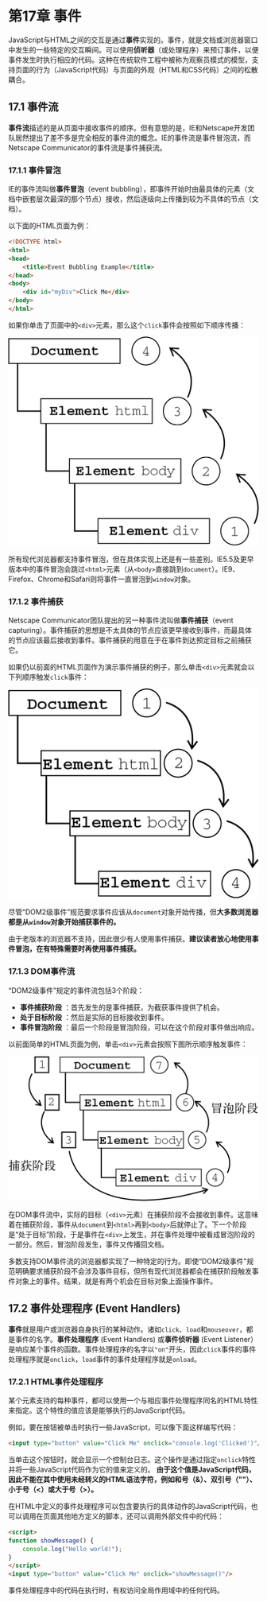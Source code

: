 # 第17章 事件

JavaScript与HTML之间的交互是通过**事件**实现的。事件，就是文档或浏览器窗口中发生的一些特定的交互瞬间。可以使用**侦听器**（或处理程序）来预订事件，以便事件发生时执行相应的代码。这种在传统软件工程中被称为观察员模式的模型，支持页面的行为（JavaScript代码）与页面的外观（HTML和CSS代码）之间的松散耦合。

## 17.1 事件流

**事件流**描述的是从页面中接收事件的顺序。但有意思的是，IE和Netscape开发团队居然提出了差不多是完全相反的事件流的概念。IE的事件流是事件冒泡流，而Netscape Communicator的事件流是事件捕获流。

### 17.1.1 事件冒泡

IE的事件流叫做**事件冒泡**（event bubbling），即事件开始时由最具体的元素（文档中嵌套层次最深的那个节点）接收，然后逐级向上传播到较为不具体的节点（文档）。

以下面的HTML页面为例：

```html
<!DOCTYPE html>
<html>
<head>
    <title>Event Bubbling Example</title>
</head>
<body>
    <div id="myDiv">Click Me</div>
</body>
</html>
```

如果你单击了页面中的`<div>`元素，那么这个`click`事件会按照如下顺序传播：

![](_static/images/Chapter17-Events.assets/16.d13z.01.png)

所有现代浏览器都支持事件冒泡，但在具体实现上还是有一些差别。IE5.5及更早版本中的事件冒泡会跳过`<html>`元素（从`<body>`直接跳到`document`）。IE9、Firefox、Chrome和Safari则将事件一直冒泡到`window`对象。

### 17.1.2 事件捕获

Netscape Communicator团队提出的另一种事件流叫做**事件捕获**（event capturing）。事件捕获的思想是不太具体的节点应该更早接收到事件，而最具体的节点应该最后接收到事件。事件捕获的用意在于在事件到达预定目标之前捕获它。

如果仍以前面的HTML页面作为演示事件捕获的例子，那么单击`<div>`元素就会以下列顺序触发`click`事件：

![](_static/images/Chapter17-Events.assets/16.d13z.02.png)

尽管“DOM2级事件”规范要求事件应该从`document`对象开始传播，但**大多数浏览器都是从`window`对象开始捕获事件的。**

由于老版本的浏览器不支持，因此很少有人使用事件捕获。**建议读者放心地使用事件冒泡，在有特殊需要时再使用事件捕获。**

### 17.1.3 DOM事件流

“DOM2级事件”规定的事件流包括3个阶段：

- **事件捕获阶段** ：首先发生的是事件捕获，为截获事件提供了机会。
- **处于目标阶段** ：然后是实际的目标接收到事件。
- **事件冒泡阶段** ：最后一个阶段是冒泡阶段，可以在这个阶段对事件做出响应。

以前面简单的HTML页面为例，单击`<div>`元素会按照下图所示顺序触发事件：

![](_static/images/Chapter17-Events.assets/16.d13z.03.png)

在DOM事件流中，实际的目标（`<div>`元素）在捕获阶段不会接收到事件。这意味着在捕获阶段，事件从`document`到`<html>`再到`<body>`后就停止了。下一个阶段是“处于目标”阶段，于是事件在`<div>`上发生，并在事件处理中被看成冒泡阶段的一部分。然后，冒泡阶段发生，事件又传播回文档。

多数支持DOM事件流的浏览器都实现了一种特定的行为。即使“DOM2级事件”规范明确要求捕获阶段不会涉及事件目标，但所有现代浏览器都会在捕获阶段触发事件对象上的事件。结果，就是有两个机会在目标对象上面操作事件。



## 17.2 事件处理程序 (Event Handlers)

**事件**就是用户或浏览器自身执行的某种动作。诸如`click`、`load`和`mouseover`，都是事件的名字。**事件处理程序** (Event Handlers) 或**事件侦听器** (Event Listener）是响应某个事件的函数。事件处理程序的名字以`"on"`开头，因此`click`事件的事件处理程序就是`onclick`，`load`事件的事件处理程序就是`onload`。

### 17.2.1 HTML事件处理程序

某个元素支持的每种事件，都可以使用一个与相应事件处理程序同名的HTML特性来指定。这个特性的值应该是能够执行的JavaScript代码。

例如，要在按钮被单击时执行一些JavaScript，可以像下面这样编写代码：

```html
<input type="button" value="Click Me" onclick="console.log('Clicked')"/>
```

当单击这个按钮时，就会显示一个控制台日志。这个操作是通过指定`onclick`特性并将一些JavaScript代码作为它的值来定义的。 **由于这个值是JavaScript代码，因此不能在其中使用未经转义的HTML语法字符，例如和号（&）、双引号（""）、小于号（<）或大于号（>）。**

在HTML中定义的事件处理程序可以包含要执行的具体动作的JavaScript代码，也可以调用在页面其他地方定义的脚本，还可以调用外部文件中的代码：

```html
<script>
function showMessage() {
    console.log("Hello world!");
}
</script>
<input type="button" value="Click Me" onclick="showMessage()"/>
```

事件处理程序中的代码在执行时，有权访问全局作用域中的任何代码。